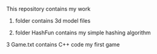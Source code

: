 
This repository contains my work

1. folder contains 3d model files

2. folder HashFun contains my simple hashing algorithm

3 Game.txt contains C++ code my first game 

